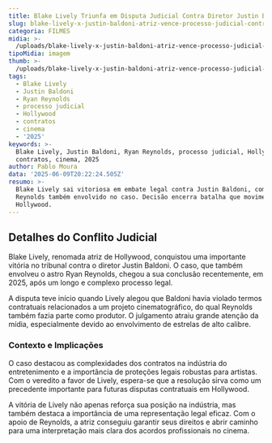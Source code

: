 ```yaml
---
title: Blake Lively Triunfa em Disputa Judicial Contra Diretor Justin Baldoni
slug: blake-lively-x-justin-baldoni-atriz-vence-processo-judicial-contra-diretor
categoria: FILMES
midia: >-
  /uploads/blake-lively-x-justin-baldoni-atriz-vence-processo-judicial-contra-diretor-thumb.png
tipoMidia: imagem
thumb: >-
  /uploads/blake-lively-x-justin-baldoni-atriz-vence-processo-judicial-contra-diretor-thumb.png
tags:
  - Blake Lively
  - Justin Baldoni
  - Ryan Reynolds
  - processo judicial
  - Hollywood
  - contratos
  - cinema
  - '2025'
keywords: >-
  Blake Lively, Justin Baldoni, Ryan Reynolds, processo judicial, Hollywood,
  contratos, cinema, 2025
author: Pablo Moura
data: '2025-06-09T20:22:24.505Z'
resumo: >-
  Blake Lively sai vitoriosa em embate legal contra Justin Baldoni, com Ryan
  Reynolds também envolvido no caso. Decisão encerra batalha que movimentou
  Hollywood.
---
```


## Detalhes do Conflito Judicial

Blake Lively, renomada atriz de Hollywood, conquistou uma importante vitória no tribunal contra o diretor Justin Baldoni. O caso, que também envolveu o astro Ryan Reynolds, chegou a sua conclusão recentemente, em 2025, após um longo e complexo processo legal.

A disputa teve início quando Lively alegou que Baldoni havia violado termos contratuais relacionados a um projeto cinematográfico, do qual Reynolds também fazia parte como produtor. O julgamento atraiu grande atenção da mídia, especialmente devido ao envolvimento de estrelas de alto calibre.

### Contexto e Implicações

O caso destacou as complexidades dos contratos na indústria do entretenimento e a importância de proteções legais robustas para artistas. Com o veredito a favor de Lively, espera-se que a resolução sirva como um precedente importante para futuras disputas contratuais em Hollywood.

A vitória de Lively não apenas reforça sua posição na indústria, mas também destaca a importância de uma representação legal eficaz. Com o apoio de Reynolds, a atriz conseguiu garantir seus direitos e abrir caminho para uma interpretação mais clara dos acordos profissionais no cinema.
